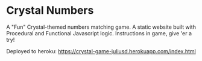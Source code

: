 # Crystal Numbers
A "Fun" Crystal-themed numbers matching game. 
A static website built with Procedural and Functional Javascript logic. Instructions in game, give 'er a try!

Deployed to heroku: https://crystal-game-juliusd.herokuapp.com/index.html